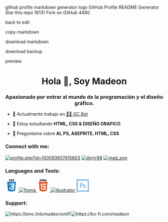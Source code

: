 github profile markdown generator logo
GitHub Profile README Generator
Star this repo
16131
Fork on GitHub
4480

back to edit

copy-markdown

download markdown

download backup

preview

<h1 align="center">Hola 👋, Soy Madeon</h1>
<h3 align="center">Apasionado por entrar al mundo de la programación y el diseño gráfico.</h3>

- 🔭 Actualmente trabajo en [👨‍💻 GC Bot](http://discord.com/oauth2/authorize?client_id=933785571489353738&permissions=536870382718&scope=bot%20applications.commands)

- 🌱 Estoy estudiando **HTML, CSS & DISEÑO GRAFICO**

- 💬 Preguntame sobre **AI, PS, ASEPRITE, HTML, CSS**

<h3 align="left">Connect with me:</h3>
<p align="left">
<a href="https://fb.com/profile.php?id=100093657615803" target="blank"><img align="center" src="https://raw.githubusercontent.com/rahuldkjain/github-profile-readme-generator/master/src/images/icons/Social/facebook.svg" alt="profile.php?id=100093657615803" height="30" width="40" /></a>
<a href="https://instagram.com/@rjrr98" target="blank"><img align="center" src="https://raw.githubusercontent.com/rahuldkjain/github-profile-readme-generator/master/src/images/icons/Social/instagram.svg" alt="@rjrr98" height="30" width="40" /></a>
<a href="https://discord.gg/mad_eon" target="blank"><img align="center" src="https://raw.githubusercontent.com/rahuldkjain/github-profile-readme-generator/master/src/images/icons/Social/discord.svg" alt="mad_eon" height="30" width="40" /></a>
</p>

<h3 align="left">Languages and Tools:</h3>
<p align="left"> <a href="https://www.w3schools.com/css/" target="_blank" rel="noreferrer"> <img src="https://raw.githubusercontent.com/devicons/devicon/master/icons/css3/css3-original-wordmark.svg" alt="css3" width="40" height="40"/> </a> <a href="https://www.figma.com/" target="_blank" rel="noreferrer"> <img src="https://www.vectorlogo.zone/logos/figma/figma-icon.svg" alt="figma" width="40" height="40"/> </a> <a href="https://www.w3.org/html/" target="_blank" rel="noreferrer"> <img src="https://raw.githubusercontent.com/devicons/devicon/master/icons/html5/html5-original-wordmark.svg" alt="html5" width="40" height="40"/> </a> <a href="https://www.adobe.com/in/products/illustrator.html" target="_blank" rel="noreferrer"> <img src="https://www.vectorlogo.zone/logos/adobe_illustrator/adobe_illustrator-icon.svg" alt="illustrator" width="40" height="40"/> </a> <a href="https://www.photoshop.com/en" target="_blank" rel="noreferrer"> <img src="https://raw.githubusercontent.com/devicons/devicon/master/icons/photoshop/photoshop-line.svg" alt="photoshop" width="40" height="40"/> </a> </p>

<h3 align="left">Support:</h3>
<p><a href="https://www.buymeacoffee.com/https://bmc.link/madeononliF"> <img align="left" src="https://cdn.buymeacoffee.com/buttons/v2/default-yellow.png" height="50" width="210" alt="https://bmc.link/madeononliF" /></a><a href="https://ko-fi.com/https://ko-fi.com/madeon"> <img align="left" src="https://cdn.ko-fi.com/cdn/kofi3.png?v=3" height="50" width="210" alt="https://ko-fi.com/madeon" /></a></p><br><br>

